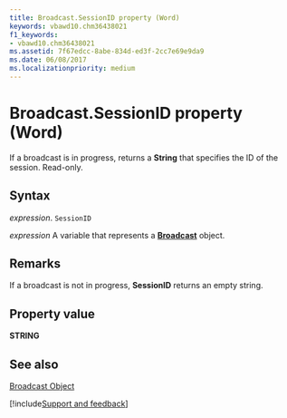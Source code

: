 ```yaml
---
title: Broadcast.SessionID property (Word)
keywords: vbawd10.chm36438021
f1_keywords:
- vbawd10.chm36438021
ms.assetid: 7f67edcc-8abe-834d-ed3f-2cc7e69e9da9
ms.date: 06/08/2017
ms.localizationpriority: medium
---
```



# Broadcast.SessionID property (Word)

If a broadcast is in progress, returns a **String** that specifies the ID of the session. Read-only.


## Syntax

_expression_. `SessionID`

_expression_ A variable that represents a **[Broadcast](Word.broadcast.md)** object.


## Remarks

If a broadcast is not in progress, **SessionID** returns an empty string.


## Property value

 **STRING**


## See also


[Broadcast Object](Word.broadcast.md)

[!include[Support and feedback](~/includes/feedback-boilerplate.md)]